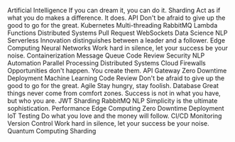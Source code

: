 Artificial Intelligence If you can dream it, you can do it. Sharding Act as if what you do makes a difference. It does. API Don't be afraid to give up the good to go for the great.
Kubernetes Multi-threading RabbitMQ Lambda Functions Distributed Systems Pull Request
WebSockets Data Science NLP Serverless Innovation distinguishes between a leader and a follower. Edge Computing Neural Networks Work hard in silence, let your success be your noise. Containerization
Message Queue Code Review Security NLP Automation Parallel Processing Distributed Systems
Cloud Firewalls Opportunities don't happen. You create them. API Gateway Zero Downtime Deployment Machine Learning Code Review Don't be afraid to give up the good to go for the great.
Agile Stay hungry, stay foolish. Database Great things never come from comfort zones. Success is not in what you have, but who you are. JWT Sharding
RabbitMQ NLP Simplicity is the ultimate sophistication. Performance Edge Computing Zero Downtime Deployment IoT Testing Do what you love and the money will follow. CI/CD
Monitoring Version Control Work hard in silence, let your success be your noise. Quantum Computing Sharding
